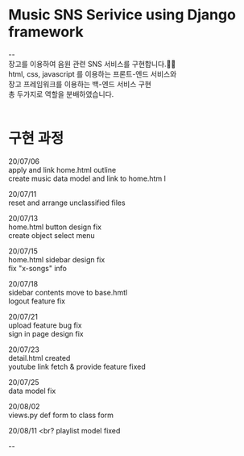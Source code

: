 # Music SNS Serivice using Django framework
--<br>
장고를 이용하여 음원 관련 SNS 서비스를 구현합니다.👩‍💻 <br>
html, css, javascript 를 이용하는 프론트-엔드 서비스와 <br>
장고 프레임워크를 이용하는 백-엔드 서비스 구현 <br>
총 두가지로 역할을 분배하였습니다. <br><br>


# 구현 과정 <br>

20/07/06 <br>
apply and link home.html outline <br>
create music data model and link to home.htm l<br>

20/07/11 <br>
reset and arrange unclassified files <br>

20/07/13 <br>
home.html button design fix <br>
create object select menu <br>

20/07/15 <br>
home.html sidebar design fix <br>
fix "x-songs" info <br>

20/07/18 <br>
sidebar contents move to base.hmtl <br>
logout feature fix <br>

20/07/21 <br>
upload feature bug fix <br>
sign in page design fix <br>

20/07/23 <br>
detail.html created <br>
youtube link fetch & provide feature fixed <br>

20/07/25 <br>
data model fix <br>

20/08/02 <br>
views.py def form to class form <br>

20/08/11 <br?
playlist model fixed <br>

--




 
